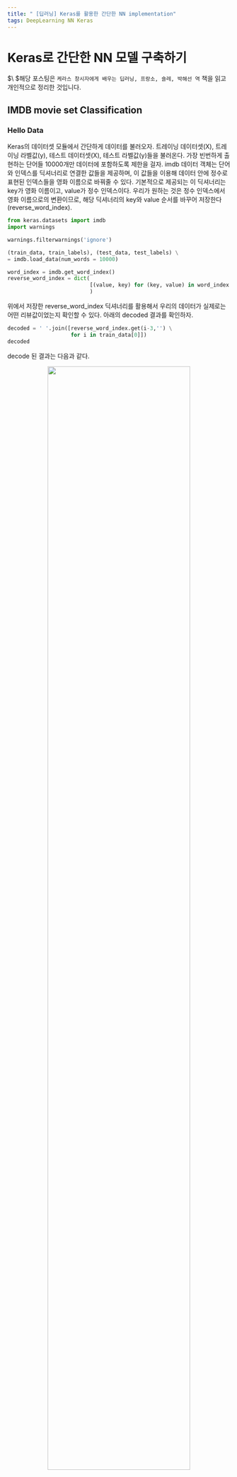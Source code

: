 ```yaml
---
title: " [딥러닝] Keras를 활용한 간단한 NN implementation"
tags: DeepLearning NN Keras
---
```

# Keras로 간단한 NN 모델 구축하기
$\ $해당 포스팅은 ```케라스 창시자에게 배우는 딥러닝, 프랑소, 숄레, 박해선 역``` 책을 읽고 개인적으로 정리한 것입니다.
## IMDB movie set Classification
### Hello Data
Keras의 데이터셋 모듈에서 간단하게 데이터를 불러오자. 트레이닝 데이터셋(X), 트레이닝 라벨값(y), 테스트 데이터셋(X), 테스트 라벨값(y)들을 불러온다. 가장 빈번하게 출현하는 단어들 10000개만 데이터에 포함하도록 제한을 걸자. imdb 데이터 객체는 단어와 인덱스를 딕셔너리로 연결한 값들을 제공하며, 이 값들을 이용해 데이터 안에 정수로 표현된 인덱스들을 영화 이름으로 바꿔줄 수 있다. 기본적으로 제공되는 이 딕셔너리는 key가 영화 이름이고, value가 정수 인덱스이다. 우리가 원하는 것은 정수 인덱스에서 영화 이름으로의 변환이므로, 해당 딕셔너리의 key와 value 순서를 바꾸어 저장한다 (reverse_word_index).
```python
from keras.datasets import imdb
import warnings

warnings.filterwarnings('ignore')

(train_data, train_labels), (test_data, test_labels) \
= imdb.load_data(num_words = 10000)

word_index = imdb.get_word_index()
reverse_word_index = dict(
                          [(value, key) for (key, value) in word_index.items()]
                          )
```

위에서 저장한 reverse_word_index 딕셔너리를 활용해서 우리의 데이터가 실제로는 어떤 리뷰값이었는지 확인할 수 있다. 아래의 decoded 결과를 확인하자.
```python
decoded = ' '.join([reverse_word_index.get(i-3,'') \
                    for i in train_data[0]])
decoded
```
decode 된 결과는 다음과 같다.
<center><img src="https://imgur.com/6Njuef0.png" width="80%" height="80%"></center>

### Data Preparation
- 길이가 다른 각 array들을 padding을 활용해 같은 길이의 array로 만들 수 있다. 가장 길이가 긴 array는 길이가 2494개 이므로, 전체 array shape는 (25000, 2494)가 된다. (정수 텐서로 변환된다.) 이후에 이 정수 텐서를 다룰 수 있는 층을 신경망의 첫 번째 층으로 사용한다. (Embedding 층이며, 이에 대한 이야기는 추후에 다룬다.)
- One-hot encoding을 사용한다.
<br>
간단한 One-hot encoder 함수 코드는 다음과 같다.<br>
```python
'''
one-hot encoding
'''

import numpy as np

def vectorize_squences(sequences, dimension=10000):
    results = np.zeros((len(sequences), dimension))

    for i, sequence in enumerate(sequences):
        results[i, sequence] = 1.
    return results

X_train = vectorize_squences(train_data)
X_test = vectorize_squences(test_data)
```
y 값들은 다음과 같이 변환해준다.
```python
y_train = np.asarray(train_labels).astype('float32')
y_test = np.asarray(test_labels).astype('float32')
```
## Simplest NN model implementation
세상 간단한 NN 모델 구축의 형태
- Two Hidden layers
- Output layers
- Optimization function은 여러개가 존재하지만, ```rmsprop``` 최적화 함수를 대부분의 상황에서 사용해도 된다고 한다. (굳!)

```python
'''
implementing model.......
'''
from keras import models
from keras import layers

model = models.Sequential()
model.add(layers.Dense(16, activation = 'relu',
                       input_shape = (10000,)))
model.add(layers.Dense(16, activation = 'relu'))
model.add(layers.Dense(1, activation = 'sigmoid'))

model.compile(optimizer = 'rmsprop',
              loss = 'binary_crossentropy',
              metrics = ['accuracy'])

X_val = X_train[:10000]
partial_X_train = X_train[10000:]
y_val = y_train[:10000]
partial_y_train = y_train[10000:]

history = model.fit(partial_X_train,
                    partial_y_train,
                    epochs = 20,
                    batch_size = 512,
                    validation_data = (X_val, y_val))
```

위에서 간단한 형태의 NN 구조에 데이터를 입력해 훈련을 진행했고, 해당 훈련에 의한 training loss와 validation loss는 아래 figure에서 확인할 수 있다.
```python
import matplotlib.pyplot as plt

history_dict = history.history
loss = history_dict['loss']
val_loss = history_dict['val_loss']

epochs = range(1, len(loss) + 1)

plt.figure(figsize = (10,8))
plt.plot(epochs, loss, 'bo', label = 'Training loss',
         color = 'r')
plt.plot(epochs, val_loss, 'b', label = 'Validation loss',
         color = 'c')
plt.title('Training and validation loss', fontsize = 14)
plt.xlabel('Epochs')
plt.ylabel('Loss')
plt.legend()

plt.show()
```
<center><img src="https://imgur.com/82fhBzz.png" width="80%" height="80%"></center>
Training Set에서 loss는 Epoch이 증가하면 증가할수록 계속 낮아지는 모습을 보인다. 반면에, Epoch이 약 3이 되는 시점에서 Validation loss는 더이상 감소하지 않고 오히려 미세하게 증가하는 모습을 보이며, 이는 Over-fitting 이라고 볼 수 있다. 이와 같은 추세는 아래의 accuracy 그래프에서도 나타난다.
```python
acc = history_dict['accuracy']
val_acc = history_dict['val_accuracy']

epochs = range(1, len(loss) + 1)

plt.figure(figsize = (10,8))
plt.plot(epochs, acc, 'bo', label = 'Training accuracy',
         color = 'r')
plt.plot(epochs, val_acc, 'b', label = 'Validation accuracy',
         color = 'c')
plt.title('Training and validation accuracy', fontsize = 14)
plt.xlabel('Epochs')
plt.ylabel('accuracy')
plt.legend()

plt.show()
```
<center><img src="https://imgur.com/0ItLvUY.png" width="80%" height="80%"></center>
Loss 그래프에서도 확인 할 수 있었지만, accuracy 또한 3,4회 이후 epoch에서 감소하는 추세이며, 최종적인 validation set에서의 정확도는 0.8보다 약간 큰 결과이다.
## Reuter News Multiclass Classification
- 위의 예시에는 0 아니면 1 값만 갖는 분류 문제였지만, 이번에는 총 46개의 클래스로 분류를 진행하자.
- 여러개 범주로 분류될 수는 있지만, 결국 하나의 값만 갖는 결과가 나오기 때문에 정확히 말하면 single-label multiclass classification에 해당한다.
- 만약 각각의 데이터 포인트가 여러 개의 범주에 속할 수 있다면, multi-label, multiclass classification에 해당한다.

### Hello Data
1986년 로이터가 공개한 **로이터 데이터셋** 을 사용하자. 총 46개의 토픽이 있으며 짧은 뉴스 기사에 대한 데이터들을 포함한다. 로이터 뉴스 데이터는 위의 IMDB 데이터와 거의 완벽하게 같다. 입력 데이터 X는 단어들로 이뤄져있다. 다만, 딱 한가지 다른 점은 출력 값 (뉴스 카테고리에 해당하는 값)은 0 또는 1의 형태를 취하는 것이 아니라, 어떤 카테고리의 뉴스에 속하는지를 알려주는 라벨이며 이 라벨이 총 46개이기 때문에, 총 46가지의 출력 종류가 존재한다. 따라서 트레이닝 라벨과 테스트 라벨들의 값을 카테고리컬한 값으로 코딩해줘야한다. 이 부분만 앞의 IMDB의 binary Classification과 다를 뿐이다. 아래의 데이터 로딩 및 디코드 예시는 IMDB 예시와 완벽히 같다.
```python
from keras.datasets import reuters

(train_data, train_labels), (test_data, test_labels) = \
reuters.load_data(num_words = 10000)

word_index = reuters.get_word_index()
reverse_word_index = dict([(value, keys) for (keys, value) in
                          word_index.items()])

decoded_ex = ' '.join([reverse_word_index.get(i-3, '') \
                       for i in train_data[0]])
decoded_ex
```
<center><img src="https://imgur.com/cogPsWg.png" width="80%" height="80%"></center>

마찬가지로 트레이닝 데이터와 테스트 데이터의 단어 셋들을 모두 one-hot encoding을 진행해준다.
```python
import numpy as np

def vectorize_sequence(sequences, dimension = 10000):
    results = np.zeros((len(sequences), dimension))

    for i, sequence in enumerate(sequences):
        results[i, sequence] = 1.
    return results

X_train = vectorize_sequence(train_data)
X_test = vectorize_sequence(test_data)

'''
vectorize label
'''
from keras.utils.np_utils import to_categorical

one_hot_train_labels = to_categorical(train_labels)
one_hot_test_labels = to_categorical(test_labels)
```

### Model Implementation
Binary Classification이 아니고 Multi Class Classification 에 해당하므로, 컴파일에서 손실함수는 categorical_crossentropy 로 지정한다. 또한, 최종 아웃풋 레이어에서 acitvation 함수도 softmax 함수로 지정해준다. 이 두가지 변경점을 제외하면 역시 이전 예시에서 레이어 구성과 동일하다.

```python
'''
softmax for multiclass probabilistic prediction
'''

from keras import models
from keras import layers

model = models.Sequential()
model.add(layers.Dense(64, activation = 'relu',
                       input_shape = (10000,)))
model.add(layers.Dense(64, activation = 'relu'))
model.add(layers.Dense(46, activation = 'softmax'))

model.compile(optimizer = 'rmsprop',
              loss = 'categorical_crossentropy',
              metrics = ['accuracy'])

X_val = X_train[:1000]
partial_X_train = X_train[1000:]

y_val = one_hot_train_labels[:1000]
partial_y_train = one_hot_train_labels[1000:]
```

컴파일 이후 fit 과정에서, Validation 데이터 셋들을 지정해주고, 학습 과정에서의 accuracy, loss들을 history 변수에 저장해주자. 이후에 loss, accuracy 추이 그래프를 그리는 데에 유용하게 사용한다.
```python
history = model.fit(partial_X_train,
                    partial_y_train,
                    epochs = 20,
                    batch_size = 512,
                    validation_data = (X_val, y_val))
```

loss 추이와 accuracy 추이는 아래의 두 그래프에서 확인할 수 있다.

```python
import matplotlib.pyplot as plt

loss = history.history['loss']
val_loss = history.history['val_loss']

epochs = range(1, len(loss) + 1)

plt.figure(figsize = (10, 8))
plt.plot(epochs, loss, 'bo', label = 'Training loss',
         color = 'r')
plt.plot(epochs, val_loss, 'b', label = 'validation loss',
         color = 'c')
plt.title('training and validation loss')
plt.xlabel('Epochs')
plt.ylabel('Loss')
plt.legend()

plt.show()
```
<center><img src="https://imgur.com/7HYNP5r.png" width="80%" height="80%"></center>

```python
loss = history.history['accuracy']
val_loss = history.history['val_accuracy']

epochs = range(1, len(loss) + 1)

plt.figure(figsize = (10, 8))
plt.plot(epochs, loss, 'bo', label = 'Training accuracy',
         color = 'r')
plt.plot(epochs, val_loss, 'b', label = 'validation accuracy',
         color ='c')
plt.title('training and validation accuracy')
plt.xlabel('Epochs')
plt.ylabel('Accuracy')
plt.legend()

plt.show()
```
<center><img src="https://imgur.com/KZdMBBR.png" width="80%" height="80%"></center>

역시나, 각 훈련시에 over-fitting이 일어나는 시점을 확인할 수 있으며, 이에 대한 설명은 위의 예시와 완벽히 같으므로 생략한다.

## House pricing prediction
마지막으로, 앞의 두 예시에서 확인한 분류 문제가 아니라 회귀 문제에 NN 모델을 적용해본다. 대부분 모델 구성은 같으므로 중복 부분은 설명하지 않는다.
### Hello Data
Data 전처리에서 단 한가지 유념해야 할 것은, 단위에 민감한 회귀 문제이므로, 각 변수들을 정규화해준다. 정규화를 하지않아도 뉴럴넷이 자동으로 학습하는 경우도 많이 있지만,단위가 큰 변수에 영향을 크게 받아서 해당 변수에만 의존해 경사 하강을 진행할 가능성이 높아지므로 변수 정규화를 진행한다. 회귀 문제에 해당하므로, ```softmax```나 ```sigmoi```와 같은 출력층 함수는 사용할 필요가 없다. loss 함수는 회귀 문제이므로 ```mse``` 를 사용하자.
```python
from keras.datasets import boston_housing

(train_data, train_targets), (test_data, test_targets) = \
boston_housing.load_data()

'''
test data를 정규화할 때도
train data에서 얻은 mean, std 사용한다.
test data에서 얻은 어떠한 정보, 힌트도 사용하지 않는다.
'''

mean = train_data.mean(axis=0)
std = train_data.std(axis=0)
train_data = (train_data - mean)/std
test_data = (test_data - mean)/std

from keras import models
from keras import layers

def build_model():
    model = models.Sequential()
    model.add(layers.Dense(64, activation = 'relu',
                           input_shape = (train_data.shape[1],)))
    model.add(layers.Dense(64, activation = 'relu'))
    model.add(layers.Dense(1))
    model.compile(optimizer='rmsprop',loss='mse',metrics=['mae'])
    return model
```

### K-Fold cross validation
일반적인 머신러닝의 validation 과정과 마찬가지로, K-fold validation을 진행한다. 각 Fold에서의 퍼포먼스를 종합하여 평균적으로 모델의 퍼포먼스를 구한다.
K-fold CV 과정에 대한 알고리즘은 아래와 같다. (굳이 직접 알고리즘 작성해보기)
```python
'''
K-fold-cv 함수 직접 짜볼라했는데 오류난다 하
다음에 다시 ㄱㄱ
'''

def k_fold_cv(train_data, train_targets, k = 5,
              num_epochs = 500, batch_size = 1):

    fold_size = len(train_data) // k
    mse_arr = []
    #mae_arr = []

    all_mae_history = []
    for i in range(0,k):
        print('처리중인 폴드......{}'.format(i))

        val_data = train_data[i*fold_size : (i+1)*fold_size]
        val_targets = train_targets[i*fold_size : (i+1)*fold_size]

        partial_train_data = np.concatenate([train_data[:i*fold_size],
                                     train_data[(i+1)*fold_size:]], axis=0)

        partial_train_targets = np.concatenate([train_targets[:i*fold_size],
                                        train_targets[(i+1)*fold_size:]],
                                        axis=0)        

        model = build_model()
        history = model.fit(partial_train_data, partial_train_targets,
                            validation_data = (val_data, val_targets),
                            epochs = num_epochs, batch_size = 1,
                            verbose = 0)

        mae_history = history.history['val_mae']

        #mae_arr.append(val_mae)
        all_mae_history.append(mae_history)

    return(all_mae_history)     

all_mae_history = k_fold_cv(train_data, train_targets)
```
각 K번째 fold에서 학습을 진행하고 해당 과정들에서 결과들을 모두 history로 저장했다. 이를 그래프로 그려 확인하면 다음과 같다.
```python
plt.figure(figsize = (12,8))
plt.title('MAE vs epochs', fontsize = 15)
plt.xlabel('epochs')
plt.ylabel('MAE')
plt.plot(range(0,500), np.array(all_mae_history).mean(axis=0),
         color = 'c')
plt.show()
```
<center><img src="https://imgur.com/hYYanU7.png" width="80%" height="80%"></center>
위의 MAE 추세 그래프에서 확인할 수 있듯이, epoch이 지남에 따라 초반에 급격하게 감소했던 MAE가 점차 미세량 증가해 일정 수준에서 진동하고 있음을 알 수 있다. 하지만 어느 epoch 수준이 적절한지 그래프에서 확인할 수 없으므로, 해당 그래프를 조금 더 확대해보거나 다르게 관찰해볼 필요가 있다.<br>
$\ $EMA 방법론을 활용해서, 해당 그래프의 움직임을 다시 관찰한다. EMA는 과거 데이터 값에 weight를 누적시키며 바라보므로, 그래프가 조금더 smooth 해진다. 최초 10 epoch 정도는 명백히 MAE가 줄어드는 것 같으므로, EMA 과정에서 제외한다. EMA 함수는 아래와 같이 정의한다.
```python
def Exponential_Moving_Average(arrs, alpha = 0.1):
    '''
    arrs = input array
    alpha = past data accumulating coefficient
    '''    
    EMA_arr = []

    for i, val in enumerate(arrs):
        if EMA_arr:
            EMA = arrs[i-1]*alpha + arrs[i]*(1-alpha)
            EMA_arr.append(EMA)
        else:
            EMA_arr.append(val)

    return(EMA_arr)  
```

이를 이용해 Smoothed MAE 추세를 살펴보면 아래와 같다.
```python
avg = np.array(all_mae_history).mean(axis=0)
smoothed = Exponential_Moving_Average(avg[10:])

plt.figure(figsize = (12,8))
plt.title('Smoothed MAE', fontsize = 15)
plt.xlabel('epochs')
plt.ylabel('Smooted MAE')
plt.plot(range(10,500), smoothed, color = 'c')
plt.show()
```
<center><img src="https://imgur.com/NfyaRxD.png" width="80%" height="80%"></center>
epoch이 약 60을 초과하면서부터 MAE는 명백히 over fitting을 가리키고 있다. 해당 추세는 smoothed 되기 전 원래 그래프에서는 확인하기가 힘들었던 것이다. EMA를 활용해 시각적으로 적절 epoch을 찾을 수 있게 됐다. 물론, 증가 감소 추세의 극점을 찾는 함수로 발견할 수도 있다. <br>
이상으로 간단한 NN 모델을 활용해 분류와 회귀 문제에 적용해보았다. 끗!
